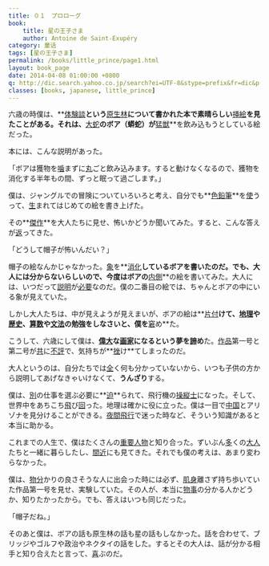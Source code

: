 ```yaml
---
title: ０１　プロローグ 
book:
    title: 星の王子さま
    author: Antoine de Saint-Exupéry
category: 童话
tags: [星の王子さま]
permalink: /books/little_prince/page1.html
layout: book_page
date: 2014-04-08 01:00:00 +0800
q: http://dic.search.yahoo.co.jp/search?ei=UTF-8&stype=prefix&fr=dic&p
classes: [books, japanese, little_prince]
---
```


六歳の時僕は、**[体験談](##たいけんだん)**という**[原生林](##げんせいりん)**について書かれた本で素晴らしい**[挿絵](##さしえ)**を見たことがある。それは、**[大蛇](##だいじゃ)**のボア（蟒蛇）が**[猛獣](##もうじゅう)**を飲み込もうとしている絵だった。

本には、こんな説明があった。

「ボアは獲物を[噛](##か)まずに[丸](##まる)ごと飲み込みます。すると動けなくなるので、獲物を消化する半年もの間、ずっと眠って過ごします。」

僕は、ジャングルでの冒険についていろいろと考え、自分でも**[色鉛筆](##いろえんぴつ)**を[使](##つか)うって、[生](##う)まれてはじめての絵を書き上げた。

その**[傑作](##けっさく)**を大人たちに見せ、怖いかどうか聞いてみた。すると、こんな答えが[返](##かえ)ってきた。

「どうして帽子が怖いんだい？」

帽子の絵なんかじゃなかった。[象](##ぞう)を**[消化](##しょうか)**しているボアを書いたのだ。でも、大人には分からないらしいので、今度はボアの**[内側](##うちがわ)**の絵を書いてみた。大人には、いつだって[説明](##せつめい)が[必要](##ひつよう)なのだ。僕の二番目の絵では、ちゃんとボアの中にいる象が見えていた。

しかし大人たちは、中が見えようが見えまいが、ボアの絵は**[片付](##かたづ)**けて、[地理](##ちり)や[歴史](##れきし)、[算数](##さんすう)や[文法](##ぶんぽう)の勉強をしなさいと、僕を**[窘](##たしな)め**た。

こうして、六歳にして僕は、**[偉大](##いだい)**な[画家](##がか)になるという夢を**[諦](##あきら)め**た。[作品](##さくひん)第一号と第二号が[共](##とも)に[不評](##ふひょう)で、気持ちが**[挫](##くじ)け**てしまったのだ。

大人というのは、自分たちでは[全](##まった)く何も分かっていないから、いつも子供の方から説明してあげなきゃいけなくて、**うんざり**する。

僕は、[別](##べつ)の仕事を選ぶ必要に**[迫](##せま)**られて、飛行機の[操縦士](##そうじゅうし)になった。そして、世界中をあちこち[飛](##と)び[回](##まわ)った。地理は確かに役に立った。僕は一目で[中国](##ちゅうごく)とアリゾナを見分けることができる。[夜間](##やかん)[飛行](##ひこう)で迷った時など、そういう知識があると本当に助かる。

これまでの人生で、僕はたくさんの[重要人物](##じゅうようじんぶつ)と知り合った。ずいぶん[多](##おお)くの[大人](##おとな)たちと一緒に暮らしたし、[間近](##まぢか)にも見てきた。それでも僕の考えは、あまり変わらなかった。

僕は、[物分](##ものわ)かりの良さそうな人に出会った時には必ず、[肌身](##はだみ)離さず持ち歩いていた作品第一号を見せ、実験していた。その人が、本当に[物事](##ものごと)の分かる人かどうか、知りたかったから。でも、答えはいつも同じだった。

「帽子だね。」

そのあと僕は、ボアの話も原生林の話も星の話もしなかった。話を合わせて、ブリッジやゴルフや政治やネクタイの話をした。するとその大人は、話が分かる相手と知り合えたと言って、[喜](##よろこ)ぶのだ。
